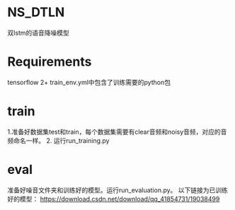 # NS_DTLN
双lstm的语音降噪模型

# Requirements
tensorflow 2+
train_env.yml中包含了训练需要的python包

# train
1.准备好数据集test和train，每个数据集需要有clear音频和noisy音频，对应的音频命名一样。
2. 运行run_training.py

# eval
准备好噪音文件夹和训练好的模型。运行run_evaluation.py。
以下链接为已训练好的模型：
https://download.csdn.net/download/qq_41854731/19038499
